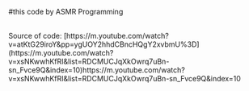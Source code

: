 #this code by ASMR Programming

<br>
Source of code: [https://m.youtube.com/watch?v=atKtG29iroY&pp=ygUOY2hhdCBncHQgY2xvbmU%3D](https://m.youtube.com/watch?v=xsNKwwhKfRI&list=RDCMUCJqXkOwrq7uBn-sn_Fvce9Q&index=10)https://m.youtube.com/watch?v=xsNKwwhKfRI&list=RDCMUCJqXkOwrq7uBn-sn_Fvce9Q&index=10
